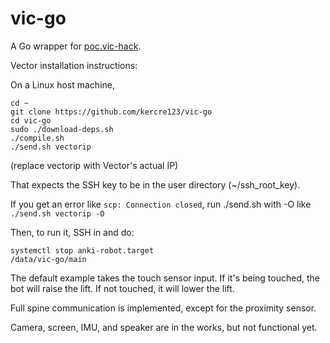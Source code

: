 # vic-go

A Go wrapper for [poc.vic-hack](https://github.com/torimos/poc.vic-hack).

Vector installation instructions:

On a Linux host machine,

```
cd ~
git clone https://github.com/kercre123/vic-go
cd vic-go
sudo ./download-deps.sh
./compile.sh
./send.sh vectorip
```

(replace vectorip with Vector's actual IP)

That expects the SSH key to be in the user directory (~/ssh_root_key).

If you get an error like `scp: Connection closed`, run ./send.sh with -O like `./send.sh vectorip -O`

Then, to run it, SSH in and do:

```
systemctl stop anki-robot.target
/data/vic-go/main
```

The default example takes the touch sensor input. If it's being touched, the bot will raise the lift. If not touched, it will lower the lift.

Full spine communication is implemented, except for the proximity sensor.

Camera, screen, IMU, and speaker are in the works, but not functional yet.

